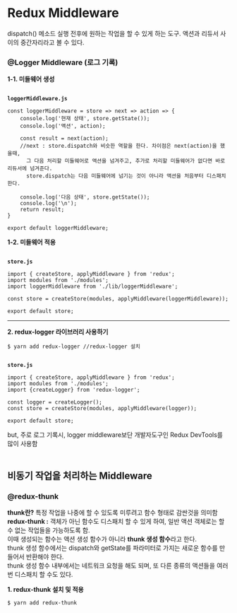 # Redux Middleware
dispatch() 메소드 실행 전후에 원하는 작업을 할 수 있게 하는 도구. 액션과 리듀서 사이의 중간자리라고 볼 수 있다.

### @Logger Middleware (로그 기록)
**1-1. 미들웨어 생성**
<pre><code>
<b>loggerMiddleware.js</b>

const loggerMiddleware = store => next => action => { 
    console.log('현재 상태', store.getState());
    console.log('액션', action);
    
    const result = next(action); 
    //next : store.dispatch와 비슷한 역할을 한다. 차이점은 next(action)을 했을때,
      그 다음 처리할 미들웨어로 액션을 넘겨주고, 추가로 처리할 미들웨어가 없다면 바로 리듀서에 넘겨준다.
      store.dispatch는 다음 미들웨어에 넘기는 것이 아니라 액션을 처음부터 디스패치한다.
    
    console.log('다음 상태', store.getState());
    console.log('\n');
    return result;
}

export default loggerMiddleware;
</code></pre>


**1-2. 미들웨어 적용**
<pre><code>
<b>store.js</b>

import { createStore, applyMiddleware } from 'redux';
import modules from './modules';
import loggerMiddleware from './lib/loggerMiddleware';

const store = createStore(modules, applyMiddleware(loggerMiddleware));

export default store;
</code></pre>

----
**2. redux-logger 라이브러리 사용하기**
<pre><code>$ yarn add redux-logger //redux-logger 설치</code></pre>
<pre><code>
<b>store.js</b>

import { createStore, applyMiddleware } from 'redux';
import modules from './modules';
import {createLogger} from 'redux-logger';

const logger = createLogger();
const store = createStore(modules, applyMiddleware(logger));

export default store;
</code></pre>

but, 주로 로그 기록시, logger middleware보단 개발자도구인 Redux DevTools를 많이 사용함 <br/><br/>

## 비동기 작업을 처리하는 Middleware
### @redux-thunk
**thunk란?** 특정 작업을 나중에 할 수 있도록 미루려고 함수 형태로 감싼것을 의미함 <br/>
**redux-thunk :** 객체가 아닌 함수도 디스패치 할 수 있게 하여, 일반 액션 객체로는 할 수 없는 작업들을 가능하도록 함. <br/>이때 생성되는 함수는 액션 생성 함수가 아니라 <b>thunk 생성 함수</b>라고 한다. <br/>thunk 생성 함수에서는 dispatch와 getState를 파라미터로 가지는 새로운 함수를 만들어서 반환해야 한다.<br/>
thunk 생성 함수 내부에서는 네트워크 요청을 해도 되며, 또 다른 종류의 액션들을 여러번 디스패치 할 수도 있다.

**1. redux-thunk 설치 및 적용**
<pre><code>$ yarn add redux-thunk</code></pre>

